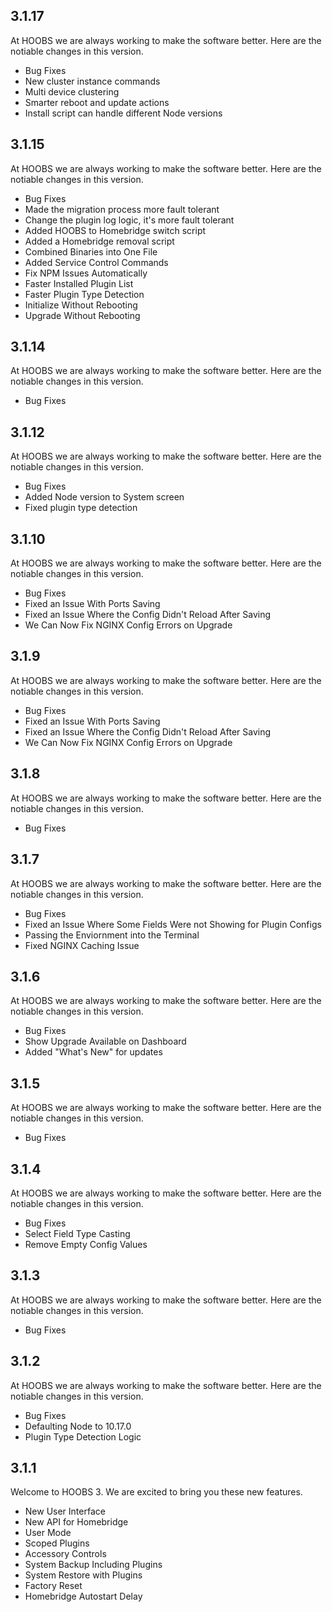## 3.1.17
At HOOBS we are always working to make the software better. Here are the notiable changes in this version.

* Bug Fixes
* New cluster instance commands
* Multi device clustering
* Smarter reboot and update actions
* Install script can handle different Node versions

## 3.1.15
At HOOBS we are always working to make the software better. Here are the notiable changes in this version.

* Bug Fixes
* Made the migration process more fault tolerant
* Change the plugin log logic, it's more fault tolerant
* Added HOOBS to Homebridge switch script
* Added a Homebridge removal script
* Combined Binaries into One File
* Added Service Control Commands
* Fix NPM Issues Automatically
* Faster Installed Plugin List
* Faster Plugin Type Detection
* Initialize Without Rebooting
* Upgrade Without Rebooting

## 3.1.14
At HOOBS we are always working to make the software better. Here are the notiable changes in this version.

* Bug Fixes

## 3.1.12
At HOOBS we are always working to make the software better. Here are the notiable changes in this version.

* Bug Fixes
* Added Node version to System screen
* Fixed plugin type detection

## 3.1.10
At HOOBS we are always working to make the software better. Here are the notiable changes in this version.

* Bug Fixes
* Fixed an Issue With Ports Saving
* Fixed an Issue Where the Config Didn't Reload After Saving
* We Can Now Fix NGINX Config Errors on Upgrade

## 3.1.9
At HOOBS we are always working to make the software better. Here are the notiable changes in this version.

* Bug Fixes
* Fixed an Issue With Ports Saving
* Fixed an Issue Where the Config Didn't Reload After Saving
* We Can Now Fix NGINX Config Errors on Upgrade

## 3.1.8
At HOOBS we are always working to make the software better. Here are the notiable changes in this version.

* Bug Fixes

## 3.1.7
At HOOBS we are always working to make the software better. Here are the notiable changes in this version.

* Bug Fixes
* Fixed an Issue Where Some Fields Were not Showing for Plugin Configs
* Passing the Enviornment into the Terminal
* Fixed NGINX Caching Issue

## 3.1.6
At HOOBS we are always working to make the software better. Here are the notiable changes in this version.

* Bug Fixes
* Show Upgrade Available on Dashboard
* Added "What's New" for updates

## 3.1.5
At HOOBS we are always working to make the software better. Here are the notiable changes in this version.

* Bug Fixes

## 3.1.4
At HOOBS we are always working to make the software better. Here are the notiable changes in this version.

* Bug Fixes
* Select Field Type Casting
* Remove Empty Config Values

## 3.1.3
At HOOBS we are always working to make the software better. Here are the notiable changes in this version.

* Bug Fixes

## 3.1.2
At HOOBS we are always working to make the software better. Here are the notiable changes in this version.

* Bug Fixes
* Defaulting Node to 10.17.0
* Plugin Type Detection Logic

## 3.1.1
Welcome to HOOBS 3. We are excited to bring you these new features.

* New User Interface
* New API for Homebridge
* User Mode
* Scoped Plugins
* Accessory Controls
* System Backup Including Plugins
* System Restore with Plugins
* Factory Reset
* Homebridge Autostart Delay
